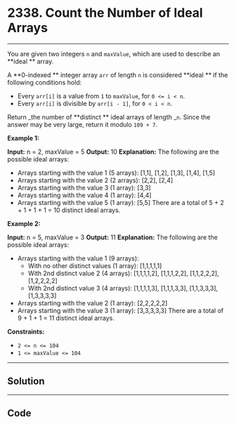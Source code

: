 # 2338. Count the Number of Ideal Arrays

---

You are given two integers `n` and `maxValue`, which are used to describe an **ideal ** array.

A **0-indexed ** integer array `arr` of length `n` is considered **ideal ** if the following conditions hold:

  * Every `arr[i]` is a value from `1` to `maxValue`, for `0 <= i < n`.
  * Every `arr[i]` is divisible by `arr[i - 1]`, for `0 < i < n`.



Return _the number of **distinct ** ideal arrays of length _`n`. Since the answer may be very large, return it modulo `109 + 7`.

 

**Example 1:**


**Input:** n = 2, maxValue = 5
**Output:** 10
**Explanation:** The following are the possible ideal arrays:
- Arrays starting with the value 1 (5 arrays): [1,1], [1,2], [1,3], [1,4], [1,5]
- Arrays starting with the value 2 (2 arrays): [2,2], [2,4]
- Arrays starting with the value 3 (1 array): [3,3]
- Arrays starting with the value 4 (1 array): [4,4]
- Arrays starting with the value 5 (1 array): [5,5]
There are a total of 5 + 2 + 1 + 1 + 1 = 10 distinct ideal arrays.


**Example 2:**


**Input:** n = 5, maxValue = 3
**Output:** 11
**Explanation:** The following are the possible ideal arrays:
- Arrays starting with the value 1 (9 arrays): 
   - With no other distinct values (1 array): [1,1,1,1,1] 
   - With 2nd distinct value 2 (4 arrays): [1,1,1,1,2], [1,1,1,2,2], [1,1,2,2,2], [1,2,2,2,2]
   - With 2nd distinct value 3 (4 arrays): [1,1,1,1,3], [1,1,1,3,3], [1,1,3,3,3], [1,3,3,3,3]
- Arrays starting with the value 2 (1 array): [2,2,2,2,2]
- Arrays starting with the value 3 (1 array): [3,3,3,3,3]
There are a total of 9 + 1 + 1 = 11 distinct ideal arrays.


 

**Constraints:**

  * `2 <= n <= 104`
  * `1 <= maxValue <= 104`

---

## Solution



---

## Code
```python


```
